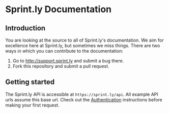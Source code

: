 # Sprint.ly Documentation

## Introduction

You are looking at the source to all of Sprint.ly's documentation. We aim for excellence here at Sprint.ly, but sometimes we miss things. There are two ways in which you can contribute to the documentation:

1. Go to http://support.sprint.ly and submit a bug there.
2. Fork this repository and submit a pull request.

## Getting started

The Sprint.ly API is accessible at `https://sprint.ly/api`. All example API urls assume this base url. Check out the [Authentication](API/Authentication.mkd) instructions before making your first request.
